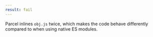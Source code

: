 ```yaml
---
result: fail
---
```


Parcel inlines `obj.js` twice, which makes the code behave differently compared to when using native ES modules.
